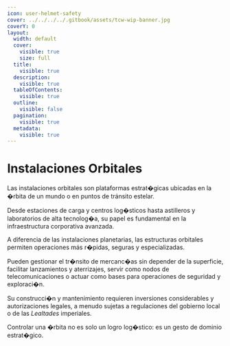 ```yaml
---
icon: user-helmet-safety
cover: ../../../../.gitbook/assets/tcw-wip-banner.jpg
coverY: 0
layout:
  width: default
  cover:
    visible: true
    size: full
  title:
    visible: true
  description:
    visible: true
  tableOfContents:
    visible: true
  outline:
    visible: false
  pagination:
    visible: true
  metadata:
    visible: true
---
```


# Instalaciones Orbitales

Las instalaciones orbitales son plataformas estrat�gicas ubicadas en la �rbita de un mundo o en puntos de tránsito estelar.

Desde estaciones de carga y centros log�sticos hasta astilleros y laboratorios de alta tecnolog�a, su papel es fundamental en la infraestructura corporativa avanzada.

A diferencia de las instalaciones planetarias, las estructuras orbitales permiten operaciones más r�pidas, seguras y especializadas.

Pueden gestionar el tr�nsito de mercanc�as sin depender de la superficie, facilitar lanzamientos y aterrizajes, servir como nodos de telecomunicaciones o actuar como bases para operaciones de seguridad y exploraci�n.

Su construcci�n y mantenimiento requieren inversiones considerables y autorizaciones legales, a menudo sujetas a regulaciones del gobierno local o de las _Lealtades_ imperiales.

Controlar una �rbita no es solo un logro log�stico: es un gesto de dominio estrat�gico.
